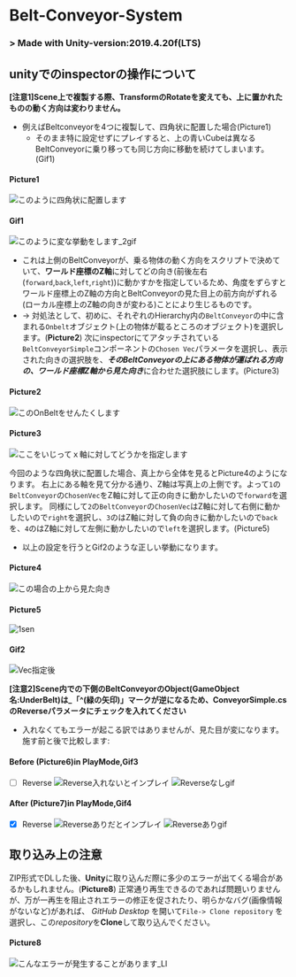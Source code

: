# Belt-Conveyor-System


### > Made with Unity-version:2019.4.20f(LTS)


## unityでのinspectorの操作について
**[注意1]Scene上で複製する際、TransformのRotateを変えても、上に置かれたものの動く方向は変わりません。**
- 例えばBeltconveyorを4つに複製して、四角状に配置した場合(Picture1)
  - そのまま特に設定せずにプレイすると、上の青いCubeは異なるBeltConveyorに乗り移っても同じ方向に移動を続けてしまいます。(Gif1)
#### Picture1
![このように四角状に配置します](https://user-images.githubusercontent.com/81568941/113006553-72ba0f80-91b0-11eb-9bab-64afa3b0034e.png)
#### Gif1
![このように変な挙動をします_2gif](https://user-images.githubusercontent.com/81568941/113430621-73071480-9415-11eb-8d58-84dec7fbe78e.gif)
- これは上側のBeltConveyorが、乗る物体の動く方向をスクリプトで決めていて、**ワールド座標のZ軸**に対してどの向き(前後左右(`forward`,`back`,`left`,`right`))に動かすかを指定しているため、角度をずらすとワールド座標上のZ軸の方向とBeltConveyorの見た目上の前方向がずれる(ローカル座標上のZ軸の向きが変わる)ことにより生じるものです。
- → 対処法として、初めに、それぞれのHierarchy内の`BeltConveyor`の中に含まれる`Onbelt`オブジェクト(上の物体が載るところのオブジェクト)を選択します。(**Picture2**)
次にinspectorにてアタッチされている`BeltConveyorSimple`コンポーネントの`Chosen Vec`パラメータを選択し、表示された向きの選択肢を、***そのBeltConveyorの上にある物体が運ばれる方向の、ワールド座標Z軸から見た向き***に合わせた選択肢にします。(Picture3)
#### Picture2
![このOnBeltをせんたくします](https://user-images.githubusercontent.com/81568941/113010478-d42fad80-91b3-11eb-9f96-f9f8ce844ab3.png)
#### Picture3
![ここをいじってｘ軸に対してどうかを指定します](https://user-images.githubusercontent.com/81568941/113010508-dabe2500-91b3-11eb-8bcf-e7106b7deba2.png)

今回のような四角状に配置した場合、真上から全体を見るとPicture4のようになります。
右上にある軸を見て分かる通り、Z軸は写真上の上側です。よって`1`の`BeltConveyor`の`ChosenVec`をZ軸に対して正の向きに動かしたいので`forward`を選択します。
同様にして`2`の`BeltConveyor`の`ChosenVec`はZ軸に対して右側に動かしたいので`right`を選択し、`3`のはZ軸に対して負の向きに動かしたいので`back`を、`4`のはZ軸に対して左側に動かしたいので`left`を選択します。(Picture5)
- 以上の設定を行うとGif2のような正しい挙動になります。
#### Picture4
![この場合の上から見た向き](https://user-images.githubusercontent.com/81568941/113303649-429f7780-933c-11eb-8dab-819d2f317655.png)
#### Picture5
![1sen](https://user-images.githubusercontent.com/81568941/113421069-65e22980-9405-11eb-83e8-b539b73c74bd.png)
#### Gif2
![Vec指定後](https://user-images.githubusercontent.com/81568941/113430024-6504c400-9414-11eb-9267-7c20d8b4f03e.gif)




**[注意2]Scene内での下側のBeltConveyorのObject(GameObject名:UnderBelt)は_「^(緑の矢印)」マークが逆になるため、ConveyorSimple.csのReverseパラメータにチェックを入れてください**
- 入れなくてもエラーが起こる訳ではありませんが、見た目が変になります。施す前と後で比較します:
#### Before (Picture6)in PlayMode,Gif3
- [ ] Reverse
![Reverse入れないとインプレイ](https://user-images.githubusercontent.com/81568941/113423861-2ff37400-940a-11eb-811d-a59d4b86e451.png)
![Reverseなしgif](https://user-images.githubusercontent.com/81568941/113424070-7e087780-940a-11eb-9279-888bfdb3f36e.gif)

#### After (Picture7)in PlayMode,Gif4
- [x] Reverse
![Reverseありだとインプレイ](https://user-images.githubusercontent.com/81568941/113423891-3da8f980-940a-11eb-8352-f915038adaec.png)
![Reverseありgif](https://user-images.githubusercontent.com/81568941/113424086-852f8580-940a-11eb-8bc5-7a90e063abd2.gif)



## 取り込み上の注意
ZIP形式でDLした後、**Unity**に取り込んだ際に多少のエラーが出てくる場合があるかもしれません。(**Picture8**)
正常通り再生できるのであれば問題いりませんが、万が一再生を阻止されエラーの修正を促されたり、明らかなバグ(画像情報がないなど)があれば、
*GitHub Desktop* を開いて`File-> Clone repository` を選択し、この*repository*を**Clone**して取り込んでください。
#### Picture8
![こんなエラーが発生することがあります_LI](https://user-images.githubusercontent.com/81568941/115558022-4005c180-a2ed-11eb-95fc-692615bc4dd0.jpg)



